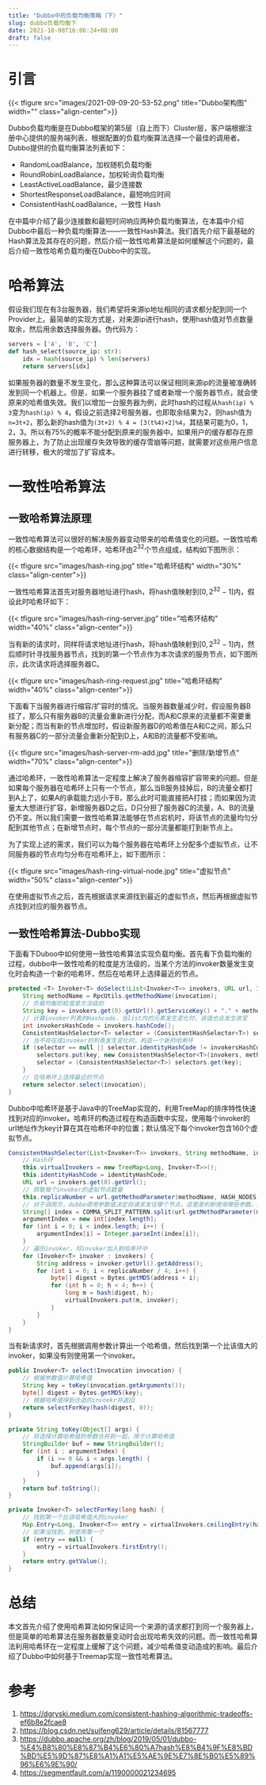 ```yaml
---
title: "Dubbo中的负载均衡策略（下）"
slug: dubbo负载均衡下
date: 2021-10-08T16:06:24+08:00
draft: false
---
```


<!--more-->

# 引言

{{< tfigure src="images/2021-09-09-20-53-52.png" title="Dubbo架构图" width="" class="align-center">}}

Dubbo负载均衡是在Dubbo框架的第5层（自上而下）Cluster层，客户端根据注册中心提供的服务端列表，根据配置的负载均衡算法选择一个最佳的调用者。Dubbo提供的负载均衡算法列表如下：

- RandomLoadBalance，加权随机负载均衡
- RoundRobinLoadBalance，加权轮询负载均衡
- LeastActiveLoadBalance，最少连接数
- ShortestResponseLoadBalance，最短响应时间
- ConsistentHashLoadBalance，一致性 Hash

在中篇中介绍了最少连接数和最短时间响应两种负载均衡算法，在本篇中介绍Dubbo中最后一种负载均衡算法——一致性Hash算法。我们首先介绍下最基础的Hash算法及其存在的问题，然后介绍一致性哈希算法是如何缓解这个问题的，最后介绍一致性哈希负载均衡在Dubbo中的实现。

# 哈希算法

假设我们现在有3台服务器，我们希望将来源ip地址相同的请求都分配到同一个Provider上。最简单的实现方式是，对来源ip进行hash，使用hash值对节点数量取余，然后用余数选择服务器。伪代码为：

```python
servers = ['A', 'B', 'C']
def hash_select(source_ip: str):
	idx = hash(source_ip) % len(servers)
	return servers[idx]
```

如果服务器的数量不发生变化，那么这种算法可以保证相同来源ip的流量被准确转发到同一个机器上。但是，如果一个服务器挂了或者新增一个服务器节点，就会使原来的哈希值失效。我们以增加一台服务器为例，此时hash的过程从`hash(ip) % 3`变为`hash(ip) % 4`，假设之前选择2号服务器，也即取余结果为2，则hash值为`n=3t+2`，那么新的hash值为`(3t+2) % 4 = [3(t%4)+2]%4`，其结果可能为0，1，2，3。所以有75%的概率不能分配到原来的服务器中。如果用户的缓存都存在原服务器上，为了防止出现缓存失效导致的缓存雪崩等问题，就需要对这些用户信息进行转移，极大的增加了扩容成本。

# 一致性哈希算法

## 一致哈希算法原理

一致性哈希算法可以很好的解决服务器变动带来的哈希值变化的问题。一致性哈希的核心数据结构是一个哈希环，哈希环由$2^{32}$个节点组成，结构如下图所示：

{{< tfigure src="images/hash-ring.jpg" title="哈希环结构" width="30%" class="align-center">}}

一致性哈希算法首先对服务器地址进行hash，将hash值映射到$[0, 2^{32}-1]$内，假设此时哈希环如下：

{{< tfigure src="images/hash-ring-server.jpg" title="哈希环结构" width="40%" class="align-center">}}

当有新的请求时，同样将请求地址进行hash，将hash值映射到$[0, 2^{32}-1]$内，然后顺时针寻找服务器节点，找到的第一个节点作为本次请求的服务节点，如下图所示，此次请求将选择服务器C。

{{< tfigure src="images/hash-ring-request.jpg" title="哈希环结构" width="40%" class="align-center">}}

下面看下当服务器进行缩容/扩容时的情况。当服务器数量减少时，假设服务器B挂了，那么只有服务器B的流量会重新进行分配，而A和C原来的流量都不需要重新分配；而当有新的节点增加时，假设新服务器D的哈希值在A和C之间，那么只有服务器C的一部分流量会重新分配到D上，A和B的流量都不受影响。

{{< tfigure src="images/hash-server-rm-add.jpg" title="删除/新增节点" width="70%" class="align-center">}}

通过哈希环，一致性哈希算法一定程度上解决了服务器缩容扩容带来的问题。但是如果每个服务器在哈希环上只有一个节点，那么当B服务挂掉后，B的流量全都打到A上了，如果A的承载能力远小于B，那么此时可能直接把A打挂；而如果因为流量太大想进行扩容，新增服务器D之后，D只分担了服务器C的流量，A、B的流量仍不变。所以我们需要一致性哈希算法能够在节点宕机时，将该节点的流量均匀分配到其他节点；在新增节点时，每个节点的一部分流量都能打到新节点上。

为了实现上述的需求，我们可以为每个服务器在哈希环上分配多个虚拟节点，让不同服务器的节点均匀分布在哈希环上，如下图所示：

{{< tfigure src="images/hash-ring-virtual-node.jpg" title="虚拟节点" width="50%" class="align-center">}}

在使用虚拟节点之后，首先根据请求来源找到最近的虚拟节点，然后再根据虚拟节点找到对应的服务器节点。

## 一致性哈希算法-Dubbo实现

下面看下Duboo中如何使用一致性哈希算法实现负载均衡。首先看下负载均衡的过程，dubbo中一致性哈希的粒度是方法级的，当某个方法的invoker数量发生变化时会构造一个新的哈希环，然后在哈希环上选择最近的节点。

```java
protected <T> Invoker<T> doSelect(List<Invoker<T>> invokers, URL url, Invocation invocation) {
	String methodName = RpcUtils.getMethodName(invocation);
	// 负载均衡的粒度是方法级的
	String key = invokers.get(0).getUrl().getServiceKey() + "." + methodName;
	// 计算invoker列表的Hashcode，当list内的元素发生变化时，该值也会发生改变
	int invokersHashCode = invokers.hashCode();
	ConsistentHashSelector<T> selector = (ConsistentHashSelector<T>) selectors.get(key);
	// 当不存在或invoker的列表发生变化时，构造一个新的哈希环
	if (selector == null || selector.identityHashCode != invokersHashCode) {
		selectors.put(key, new ConsistentHashSelector<T>(invokers, methodName, invokersHashCode));
		selector = (ConsistentHashSelector<T>) selectors.get(key);
	}
	// 在哈希环上选择最近的节点
	return selector.select(invocation);
}
```

Dubbo中哈希环是基于Java中的TreeMap实现的，利用TreeMap的排序特性快速找到对应的invoker。哈希环的构造过程在构造函数中实现，使用每个invoker的url地址作为key计算在其在哈希环中的位置；默认情况下每个invoker包含160个虚拟节点。

```java
ConsistentHashSelector(List<Invoker<T>> invokers, String methodName, int identityHashCode) {
	// Hash环
	this.virtualInvokers = new TreeMap<Long, Invoker<T>>();
	this.identityHashCode = identityHashCode;
	URL url = invokers.get(0).getUrl();
	// 获取每个invoker的虚拟节点数量
	this.replicaNumber = url.getMethodParameter(methodName, HASH_NODES, 160);
	// 对于调用方，dubbo使用参数值决定将请求发往哪个节点，这里是判断使用哪些参数。默认情况下使用第一个参数
	String[] index = COMMA_SPLIT_PATTERN.split(url.getMethodParameter(methodName, HASH_ARGUMENTS, "0"));
	argumentIndex = new int[index.length];
	for (int i = 0; i < index.length; i++) {
		argumentIndex[i] = Integer.parseInt(index[i]);
	}
	// 遍历invoker，将invoker加入到哈希环中
	for (Invoker<T> invoker : invokers) {
		String address = invoker.getUrl().getAddress();
		for (int i = 0; i < replicaNumber / 4; i++) {
			byte[] digest = Bytes.getMD5(address + i);
			for (int h = 0; h < 4; h++) {
				long m = hash(digest, h);
				virtualInvokers.put(m, invoker);
			}
		}
	}
}
```

当有新请求时，首先根据调用参数计算出一个哈希值，然后找到第一个比该值大的invoker，如果没有则使用第一个invoker。

```java
public Invoker<T> select(Invocation invocation) {
	// 根据参数值计算哈希值
	String key = toKey(invocation.getArguments());
	byte[] digest = Bytes.getMD5(key);
	// 根据哈希值得到合适的invoekr并返回
	return selectForKey(hash(digest, 0));
}

private String toKey(Object[] args) {
	// 将选择计算哈希值的参数合并到一起，用于计算哈希值
	StringBuilder buf = new StringBuilder();
	for (int i : argumentIndex) {
		if (i >= 0 && i < args.length) {
			buf.append(args[i]);
		}
	}
	return buf.toString();
}

private Invoker<T> selectForKey(long hash) {
	// 找到第一个比该哈希值大的invoker
	Map.Entry<Long, Invoker<T>> entry = virtualInvokers.ceilingEntry(hash);
	// 如果没找到，则使用第一个
	if (entry == null) {
		entry = virtualInvokers.firstEntry();
	}
	return entry.getValue();
}
```

# 总结

本文首先介绍了使用哈希算法如何保证同一个来源的请求都打到同一个服务器上，但是简单的哈希算法在服务器数量变动时会出现哈希失效的问题。而一致性哈希算法利用哈希环在一定程度上缓解了这个问题，减少哈希值变动造成的影响。最后介绍了Dubbo中如何基于Treemap实现一致性哈希算法。

# 参考

1. https://dgryski.medium.com/consistent-hashing-algorithmic-tradeoffs-ef6b8e2fcae8
2. https://blog.csdn.net/suifeng629/article/details/81567777
3. https://dubbo.apache.org/zh/blog/2019/05/01/dubbo-%E4%B8%80%E8%87%B4%E6%80%A7hash%E8%B4%9F%E8%BD%BD%E5%9D%87%E8%A1%A1%E5%AE%9E%E7%8E%B0%E5%89%96%E6%9E%90/
4. https://segmentfault.com/a/1190000021234695